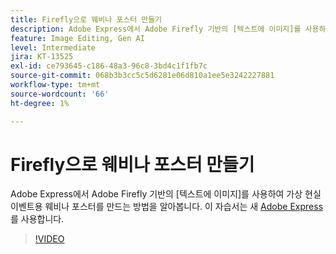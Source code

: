 ```yaml
---
title: Firefly으로 웨비나 포스터 만들기
description: Adobe Express에서 Adobe Firefly 기반의 [텍스트에 이미지]를 사용하여 가상 현실 이벤트용 웨비나 포스터를 만드는 방법을 알아봅니다.
feature: Image Editing, Gen AI
level: Intermediate
jira: KT-13525
exl-id: ce793645-c186-48a3-96c8-3bd4c1f1fb7c
source-git-commit: 068b3b3cc5c5d6281e06d810a1ee5e3242227881
workflow-type: tm+mt
source-wordcount: '66'
ht-degree: 1%

---
```


# Firefly으로 웨비나 포스터 만들기

Adobe Express에서 Adobe Firefly 기반의 [텍스트에 이미지]를 사용하여 가상 현실 이벤트용 웨비나 포스터를 만드는 방법을 알아봅니다. 이 자습서는 새 [Adobe Express](https://www.adobe.com/express/)를 사용합니다.

>[!VIDEO](https://video.tv.adobe.com/v/3420810?quality=12&learn=on&hidetitle=true)
